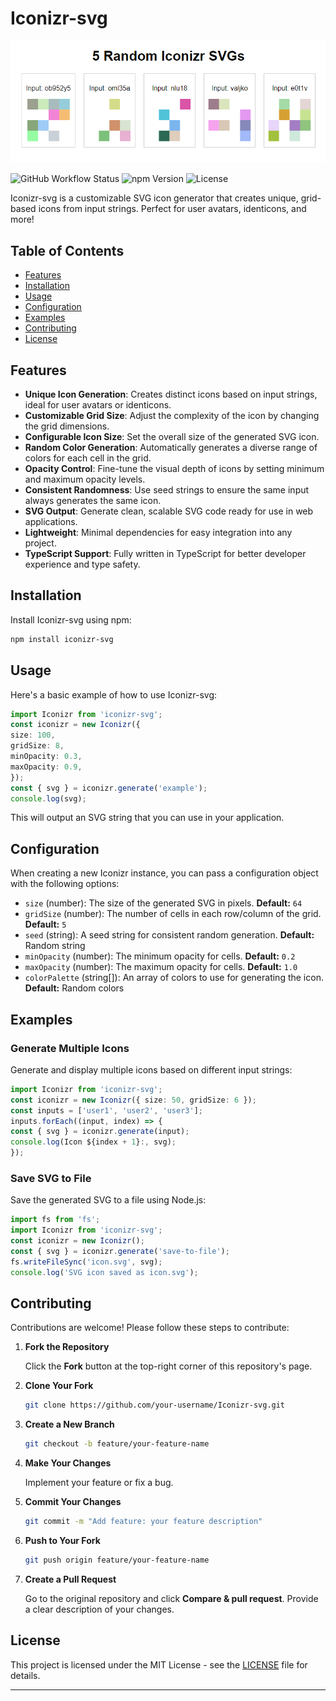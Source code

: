 # Iconizr-svg

![Example Iconizr Results](result-example.png)

![GitHub Workflow Status](https://img.shields.io/github/actions/workflow/status/ligma14/Iconizr-svg/ci.yml?branch=main)
![npm Version](https://img.shields.io/npm/v/iconizr-svg)
![License](https://img.shields.io/npm/l/iconizr-svg)


Iconizr-svg is a customizable SVG icon generator that creates unique, grid-based icons from input strings. Perfect for user avatars, identicons, and more!

## Table of Contents

- [Features](#features)
- [Installation](#installation)
- [Usage](#usage)
- [Configuration](#configuration)
- [Examples](#examples)
- [Contributing](#contributing)
- [License](#license)

## Features

- **Unique Icon Generation**: Creates distinct icons based on input strings, ideal for user avatars or identicons.
- **Customizable Grid Size**: Adjust the complexity of the icon by changing the grid dimensions.
- **Configurable Icon Size**: Set the overall size of the generated SVG icon.
- **Random Color Generation**: Automatically generates a diverse range of colors for each cell in the grid.
- **Opacity Control**: Fine-tune the visual depth of icons by setting minimum and maximum opacity levels.
- **Consistent Randomness**: Use seed strings to ensure the same input always generates the same icon.
- **SVG Output**: Generate clean, scalable SVG code ready for use in web applications.
- **Lightweight**: Minimal dependencies for easy integration into any project.
- **TypeScript Support**: Fully written in TypeScript for better developer experience and type safety.


## Installation

Install Iconizr-svg using npm:

```bash
npm install iconizr-svg
```

## Usage

Here's a basic example of how to use Iconizr-svg:

```typescript
import Iconizr from 'iconizr-svg';
const iconizr = new Iconizr({
size: 100,
gridSize: 8,
minOpacity: 0.3,
maxOpacity: 0.9,
});
const { svg } = iconizr.generate('example');
console.log(svg);
```

This will output an SVG string that you can use in your application.

## Configuration

When creating a new Iconizr instance, you can pass a configuration object with the following options:

- `size` (number): The size of the generated SVG in pixels. **Default:** `64`
- `gridSize` (number): The number of cells in each row/column of the grid. **Default:** `5`
- `seed` (string): A seed string for consistent random generation. **Default:** Random string
- `minOpacity` (number): The minimum opacity for cells. **Default:** `0.2`
- `maxOpacity` (number): The maximum opacity for cells. **Default:** `1.0`
- `colorPalette` (string[]): An array of colors to use for generating the icon. **Default:** Random colors


## Examples

### Generate Multiple Icons

Generate and display multiple icons based on different input strings:
```typescript
import Iconizr from 'iconizr-svg';
const iconizr = new Iconizr({ size: 50, gridSize: 6 });
const inputs = ['user1', 'user2', 'user3'];
inputs.forEach((input, index) => {
const { svg } = iconizr.generate(input);
console.log(Icon ${index + 1}:, svg);
});
```

### Save SVG to File

Save the generated SVG to a file using Node.js:
```typescript
import fs from 'fs';
import Iconizr from 'iconizr-svg';
const iconizr = new Iconizr();
const { svg } = iconizr.generate('save-to-file');
fs.writeFileSync('icon.svg', svg);
console.log('SVG icon saved as icon.svg');
```


## Contributing

Contributions are welcome! Please follow these steps to contribute:

1. **Fork the Repository**

   Click the **Fork** button at the top-right corner of this repository's page.

2. **Clone Your Fork**

   ```bash
   git clone https://github.com/your-username/Iconizr-svg.git
   ```

3. **Create a New Branch**

   ```bash
   git checkout -b feature/your-feature-name
   ```

4. **Make Your Changes**

   Implement your feature or fix a bug.

5. **Commit Your Changes**

   ```bash
   git commit -m "Add feature: your feature description"
   ```

6. **Push to Your Fork**

   ```bash
   git push origin feature/your-feature-name
   ```

7. **Create a Pull Request**

   Go to the original repository and click **Compare & pull request**. Provide a clear description of your changes.

## License

This project is licensed under the MIT License - see the [LICENSE](LICENSE) file for details.

---
